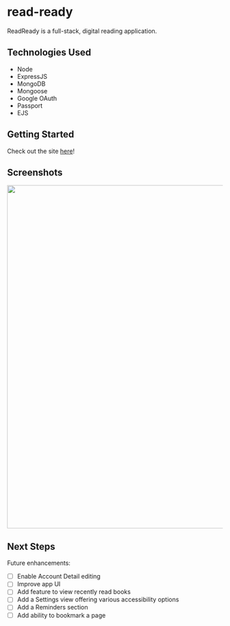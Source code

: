 # read-ready

ReadReady is a full-stack, digital reading application.

## Technologies Used

- Node
- ExpressJS
- MongoDB
- Mongoose
- Google OAuth
- Passport
- EJS

## Getting Started

Check out the site [here](https://read-ready-app-b158d51fb48d.herokuapp.com/)!

## Screenshots

 <p>
<img src="./public/images/screenshots/wireframe.png" width="800">
</p>

<!-- <p>
<img src="./images/screenshots/cards-dealt.png" width="800">
</p> -->

## Next Steps

Future enhancements:

- [ ] Enable Account Detail editing
- [ ] Improve app UI
- [ ] Add feature to view recently read books
- [ ] Add a Settings view offering various accessibility options
- [ ] Add a Reminders section
- [ ] Add ability to bookmark a page
